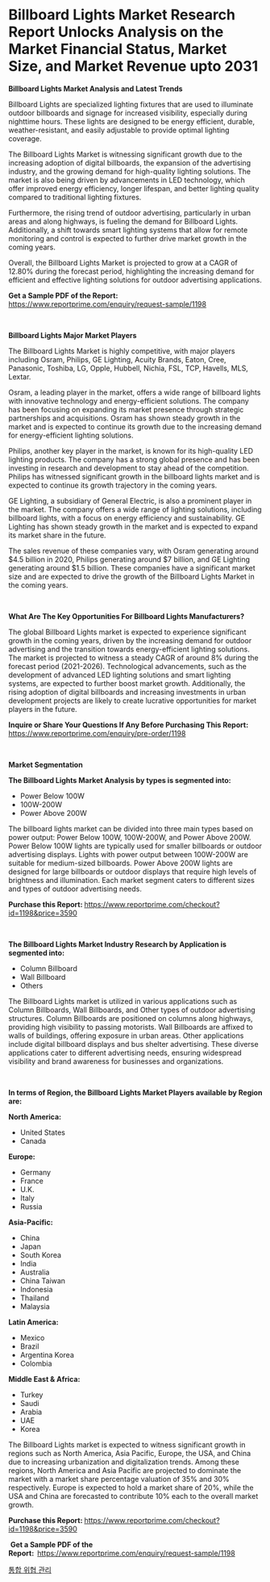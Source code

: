 <p><h1>Billboard Lights Market Research Report Unlocks Analysis on the Market Financial Status, Market Size, and Market Revenue upto 2031</h1></p><p><strong>Billboard Lights Market Analysis and Latest Trends</strong></p>
<p><p>Billboard Lights are specialized lighting fixtures that are used to illuminate outdoor billboards and signage for increased visibility, especially during nighttime hours. These lights are designed to be energy efficient, durable, weather-resistant, and easily adjustable to provide optimal lighting coverage.</p><p>The Billboard Lights Market is witnessing significant growth due to the increasing adoption of digital billboards, the expansion of the advertising industry, and the growing demand for high-quality lighting solutions. The market is also being driven by advancements in LED technology, which offer improved energy efficiency, longer lifespan, and better lighting quality compared to traditional lighting fixtures.</p><p>Furthermore, the rising trend of outdoor advertising, particularly in urban areas and along highways, is fueling the demand for Billboard Lights. Additionally, a shift towards smart lighting systems that allow for remote monitoring and control is expected to further drive market growth in the coming years.</p><p>Overall, the Billboard Lights Market is projected to grow at a CAGR of 12.80% during the forecast period, highlighting the increasing demand for efficient and effective lighting solutions for outdoor advertising applications.</p></p>
<p><strong>Get a Sample PDF of the Report:&nbsp;</strong> <a href="https://www.reportprime.com/enquiry/request-sample/1198">https://www.reportprime.com/enquiry/request-sample/1198</a></p>
<p>&nbsp;</p>
<p><strong>Billboard Lights Major Market Players</strong></p>
<p><p>The Billboard Lights Market is highly competitive, with major players including Osram, Philips, GE Lighting, Acuity Brands, Eaton, Cree, Panasonic, Toshiba, LG, Opple, Hubbell, Nichia, FSL, TCP, Havells, MLS, Lextar. </p><p>Osram, a leading player in the market, offers a wide range of billboard lights with innovative technology and energy-efficient solutions. The company has been focusing on expanding its market presence through strategic partnerships and acquisitions. Osram has shown steady growth in the market and is expected to continue its growth due to the increasing demand for energy-efficient lighting solutions.</p><p>Philips, another key player in the market, is known for its high-quality LED lighting products. The company has a strong global presence and has been investing in research and development to stay ahead of the competition. Philips has witnessed significant growth in the billboard lights market and is expected to continue its growth trajectory in the coming years.</p><p>GE Lighting, a subsidiary of General Electric, is also a prominent player in the market. The company offers a wide range of lighting solutions, including billboard lights, with a focus on energy efficiency and sustainability. GE Lighting has shown steady growth in the market and is expected to expand its market share in the future.</p><p>The sales revenue of these companies vary, with Osram generating around $4.5 billion in 2020, Philips generating around $7 billion, and GE Lighting generating around $1.5 billion. These companies have a significant market size and are expected to drive the growth of the Billboard Lights Market in the coming years.</p></p>
<p>&nbsp;</p>
<p><strong>What Are The Key Opportunities For Billboard Lights Manufacturers?</strong></p>
<p><p>The global Billboard Lights market is expected to experience significant growth in the coming years, driven by the increasing demand for outdoor advertising and the transition towards energy-efficient lighting solutions. The market is projected to witness a steady CAGR of around 8% during the forecast period (2021-2026). Technological advancements, such as the development of advanced LED lighting solutions and smart lighting systems, are expected to further boost market growth. Additionally, the rising adoption of digital billboards and increasing investments in urban development projects are likely to create lucrative opportunities for market players in the future.</p></p>
<p><strong>Inquire or Share Your Questions If Any Before Purchasing This Report:</strong> <a href="https://www.reportprime.com/enquiry/pre-order/1198">https://www.reportprime.com/enquiry/pre-order/1198</a></p>
<p>&nbsp;</p>
<p><strong>Market Segmentation</strong></p>
<p><strong>The Billboard Lights Market Analysis by types is segmented into:</strong></p>
<p><ul><li>Power Below 100W</li><li>100W-200W</li><li>Power Above 200W</li></ul></p>
<p><p>The billboard lights market can be divided into three main types based on power output: Power Below 100W, 100W-200W, and Power Above 200W. Power Below 100W lights are typically used for smaller billboards or outdoor advertising displays. Lights with power output between 100W-200W are suitable for medium-sized billboards. Power Above 200W lights are designed for large billboards or outdoor displays that require high levels of brightness and illumination. Each market segment caters to different sizes and types of outdoor advertising needs.</p></p>
<p><strong>Purchase this Report:&nbsp;</strong><a href="https://www.reportprime.com/checkout?id=1198&price=3590">https://www.reportprime.com/checkout?id=1198&price=3590</a></p>
<p>&nbsp;</p>
<p><strong>The Billboard Lights Market Industry Research by Application is segmented into:</strong></p>
<p><ul><li>Column Billboard</li><li>Wall Billboard</li><li>Others</li></ul></p>
<p><p>The Billboard Lights market is utilized in various applications such as Column Billboards, Wall Billboards, and Other types of outdoor advertising structures. Column Billboards are positioned on columns along highways, providing high visibility to passing motorists. Wall Billboards are affixed to walls of buildings, offering exposure in urban areas. Other applications include digital billboard displays and bus shelter advertising. These diverse applications cater to different advertising needs, ensuring widespread visibility and brand awareness for businesses and organizations.</p></p>
<p>&nbsp;</p>
<p><strong>In terms of Region, the Billboard Lights Market Players available by Region are:</strong></p>
<p>
    <p> <strong> North America: </strong>
        <ul>
            <li>United States</li>
            <li>Canada</li>
        </ul>
        </p> 
    <p> <strong> Europe: </strong>
        <ul>
            <li>Germany</li>
            <li>France</li>
            <li>U.K.</li>
            <li>Italy</li>
            <li>Russia</li>
        </ul>
        </p> 
    <p> <strong> Asia-Pacific: </strong>
        <ul>
            <li>China</li>
            <li>Japan</li>
            <li>South Korea</li>
            <li>India</li>
            <li>Australia</li>
            <li>China Taiwan</li>
            <li>Indonesia</li>
            <li>Thailand</li>
            <li>Malaysia</li>
        </ul>
        </p> 
    <p> <strong> Latin America: </strong>
        <ul>
            <li>Mexico</li>
            <li>Brazil</li>
            <li>Argentina Korea</li>
            <li>Colombia</li>
        </ul>
        </p> 
    <p> <strong> Middle East & Africa: </strong>
        <ul>
            <li>Turkey</li>
            <li>Saudi</li>
            <li>Arabia</li>
            <li>UAE</li>
            <li>Korea</li>
        </ul>
    </p>
    </p>
<p><p>The Billboard Lights market is expected to witness significant growth in regions such as North America, Asia Pacific, Europe, the USA, and China due to increasing urbanization and digitalization trends. Among these regions, North America and Asia Pacific are projected to dominate the market with a market share percentage valuation of 35% and 30% respectively. Europe is expected to hold a market share of 20%, while the USA and China are forecasted to contribute 10% each to the overall market growth.</p></p>
<p><strong>Purchase this Report: </strong><a href="https://www.reportprime.com/checkout?id=1198&price=3590">https://www.reportprime.com/checkout?id=1198&price=3590</a></p>
<p>&nbsp;<strong>Get a Sample PDF of the Report:&nbsp;&nbsp;</strong><a href="https://www.reportprime.com/enquiry/request-sample/1198">https://www.reportprime.com/enquiry/request-sample/1198</a></p>
<p><strong></strong></p>
<p><p><a href="https://github.com/lzrvbyqzftro57/Market-Research-Report-List-1/blob/main/66990218251.md">통합 위협 관리</a></p></p>